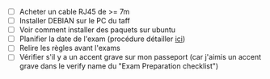 - [ ] Acheter un cable RJ45 de >= 7m
- [ ] Installer DEBIAN sur le PC du taff
- [ ] Voir comment installer des paquets sur ubuntu
- [ ] Planifier la date de l'exam (procédure détailler [ici](https://docs.linuxfoundation.org/tc-docs/certification/lf-handbook2/scheduling-or-rescheduling-an-exam))
- [ ] Relire les règles avant l'exams
- [ ] Vérifier s'il y a un accent grave sur mon passeport (car j'aimis un accent grave dans le verify name du "Exam Preparation checklist")
